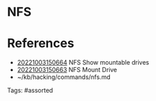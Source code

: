 # NFS

# References
- [20221003150664](/zet/20221003150664/README.md) NFS Show mountable drives
- [20221003150663](/zet/20221003150663/README.md) NFS Mount Drive
- ~/kb/hacking/commands/nfs.md

Tags:
    #assorted
